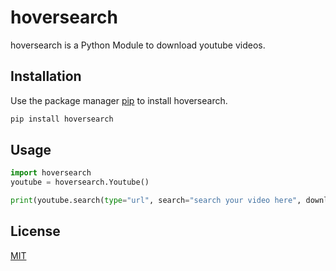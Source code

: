 # hoversearch

hoversearch is a Python Module to download youtube videos.
## Installation

Use the package manager [pip](https://pip.pypa.io/en/stable/) to install hoversearch.

```bash
pip install hoversearch
```

## Usage

```python
import hoversearch
youtube = hoversearch.Youtube()

print(youtube.search(type="url", search="search your video here", download="True", downloadformat="mp3"))

```

## License
[MIT](https://github.com/Miguel-cyber/hoversearch/blob/master/LICENSE)
